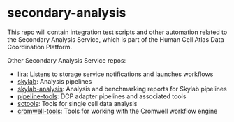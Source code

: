 # secondary-analysis

This repo will contain integration test scripts and other automation related to the Secondary Analysis Service, which is part of the Human Cell Atlas Data Coordination Platform.

Other Secondary Analysis Service repos:
* [lira](https://github.com/HumanCellAtlas/lira): Listens to storage service notifications and launches workflows
* [skylab](https://github.com/HumanCellAtlas/skylab): Analysis pipelines
* [skylab-analysis](https://github.com/HumanCellAtlas/skylab-analysis): Analysis and benchmarking reports for Skylab pipelines
* [pipeline-tools](https://github.com/HumanCellAtlas/pipeline-tools): DCP adapter pipelines and associated tools
* [sctools](https://github.com/HumanCellAtlas/sctools): Tools for single cell data analysis
* [cromwell-tools](https://github.com/broadinstitute/cromwell-tools): Tools for working with the Cromwell workflow engine
